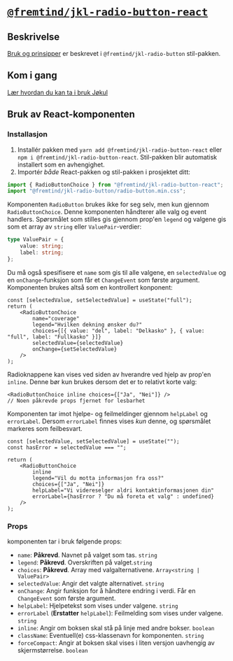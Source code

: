 # [`@fremtind/jkl-radio-button-react`](https://fremtind.github.io/jokul/components/radiobutton/)

## Beskrivelse

[Bruk og prinsipper](https://fremtind.github.io/jokul/components/radiobutton/) er beskrevet i `@fremtind/jkl-radio-button` stil-pakken.

## Kom i gang

[Lær hvordan du kan ta i bruk Jøkul](https://fremtind.github.io/jokul/developer/getting-started/)

## Bruk av React-komponenten

### Installasjon

1. Installér pakken med `yarn add @fremtind/jkl-radio-button-react` eller `npm i @fremtind/jkl-radio-button-react`. Stil-pakken blir automatisk installert som en avhengighet.
2. Importér _både_ React-pakken og stil-pakken i prosjektet ditt:

```js
import { RadioButtonChoice } from "@fremtind/jkl-radio-button-react";
import "@fremtind/jkl-radio-button/radio-button.min.css";
```

Komponenten `RadioButton` brukes ikke for seg selv, men kun gjennom `RadioButtonChoice`. Denne komponenten håndterer alle valg og event handlers. Spørsmålet som stilles gis gjennom prop'en `legend` og valgene gis som et array av `string` eller `ValuePair`-verdier:

```ts
type ValuePair = {
    value: string;
    label: string;
};
```

Du må også spesifisere et `name` som gis til alle valgene, en `selectedValue` og en `onChange`-funksjon som får et `ChangeEvent` som første argument. Komponenten brukes altså som en kontrollert konponent:

```tsx
const [selectedValue, setSelectedValue] = useState("full");
return (
    <RadioButtonChoice
        name="coverage"
        legend="Hvilken dekning ønsker du?"
        choices={[{ value: "del", label: "Delkasko" }, { value: "full", label: "Fullkasko" }]}
        selectedValue={selectedValue}
        onChange={setSelectedValue}
    />
);
```

Radioknappene kan vises ved siden av hverandre ved hjelp av prop'en `inline`. Denne bør kun brukes dersom det er to relativt korte valg:

```tsx
<RadioButtonChoice inline choices={["Ja", "Nei"]} />
// Noen påkrevde props fjernet for lesbarhet
```

Komponenten tar imot hjelpe- og feilmeldinger gjennom `helpLabel` og `errorLabel`. Dersom `errorLabel` finnes vises _kun_ denne, og spørsmålet markeres som feilbesvart.

```tsx
const [selectedValue, setSelectedValue] = useState("");
const hasError = selectedValue === "";

return (
    <RadioButtonChoice
        inline
        legend="Vil du motta informasjon fra oss?"
        choices={["Ja", "Nei"]}
        helpLabel="Vi videreselger aldri kontaktinformasjonen din"
        errorLabel={hasError ? "Du må foreta et valg" : undefined}
    />
);
```

### Props

komponenten tar i bruk følgende props:

-   `name`: **Påkrevd**. Navnet på valget som tas. `string`
-   `legend`: **Påkrevd**. Overskriften på valget.`string`
-   `choices`: **Påkrevd**. Array med valgalternativene. `Array<string | ValuePair>`
-   `selectedValue`: Angir det valgte alternativet. `string`
-   `onChange`: Angir funksjon for å håndtere endring i verdi. Får en `ChangeEvent` som første argument.
-   `helpLabel`: Hjelpetekst som vises under valgene. `string`
-   `errorLabel` (**Erstatter** `helpLabel`): Feilmelding som vises under valgene. `string`
-   `inline`: Angir om boksen skal stå på linje med andre bokser. `boolean`
-   `className`: Eventuell(e) css-klassenavn for komponenten. `string`
-   `forceCompact`: Angir at boksen skal vises i liten versjon uavhengig av skjermstørrelse. `boolean`
